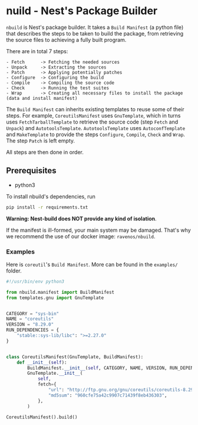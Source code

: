 # nuild - Nest's Package Builder

`nbuild` is Nest's package builder. It takes a `Build Manifest` (a python file) that describes the steps to be taken to build the package, from retrieving the source files to achieving a fully built program.

There are in total 7 steps:
```
- Fetch      -> Fetching the needed sources
- Unpack     -> Extracting the sources
- Patch      -> Applying potentially patches
- Configure  -> Configuring the build
- Compile    -> Compiling the source code
- Check      -> Running the test suites
- Wrap       -> Creating all necessary files to install the package (data and install manifest)
```

The `Build Manifest` can inherits existing templates to reuse some of their steps. For example, `CoreutilsManifest` uses `GnuTemplate`, which in turns uses `FetchTarballTemplate` to retrieve the source code (step `Fetch` and `Unpack`) and `AutotoolsTemplate`. `AutotoolsTemplate` uses `AutoconfTemplate` and `MakeTemplate` to provide the steps `Configure`, `Compile`, `Check` and `Wrap`. The step `Patch` is left empty.

All steps are then done in order.

## Prerequisites

* python3

To install nbuild's dependencies, run

```bash
pip install -r requirements.txt
```

**Warning: Nest-build does NOT provide any kind of isolation**.

If the manifest is ill-formed, your main system may be damaged. That's why we recommend the use of our docker image: `ravenos/nbuild`.

### Examples

Here is `coreutil`'s `Build Manifest`. More can be found in the `examples/` folder.

```python
#!/usr/bin/env python3

from nbuild.manifest import BuildManifest
from templates.gnu import GnuTemplate


CATEGORY = "sys-bin"
NAME = "coreutils"
VERSION = "8.29.0"
RUN_DEPENDENCIES = {
    "stable::sys-lib/libc": ">=2.27.0"
}


class CoreutilsManifest(GnuTemplate, BuildManifest):
    def __init__(self):
        BuildManifest.__init__(self, CATEGORY, NAME, VERSION, RUN_DEPENDENCIES)
        GnuTemplate.__init__(
            self,
            fetch={
                "url": "http://ftp.gnu.org/gnu/coreutils/coreutils-8.29.tar.xz",
                "md5sum": "960cfe75a42c9907c71439f8eb436303",
            },
        )

CoreutilsManifest().build()
```
